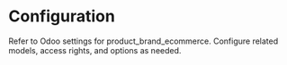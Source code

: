 # Configuration

Refer to Odoo settings for product_brand_ecommerce. Configure related models, access rights, and options as needed.
